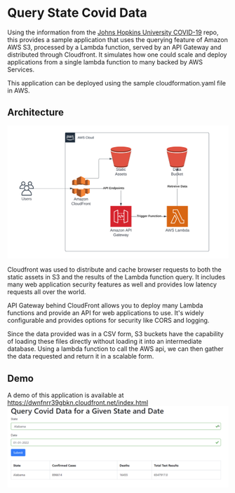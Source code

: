 # Query State Covid Data

Using the information from the [Johns Hopkins University COVID-19](https://github.com/CSSEGISandData/COVID-19) repo, this provides a sample application that uses the querying feature of Amazon AWS S3, processed by a Lambda function, served by an API Gateway and distributed through Cloudfront. It simulates how one could scale and deploy applications from a single lambda function to many backed by AWS Services.

This application can be deployed using the sample cloudformation.yaml file in AWS.

## Architecture
![Architecture](/images/architecture.png)

Cloudfront was used to distribute and cache browser requests to both the static assets in S3 and the results of the Lambda function query. It includes many web application security features as well and provides low latency requests all over the world.

API Gateway behind CloudFront allows you to deploy many Lambda functions and provide an API for web applications to use. It's widely configurable and provides options for security like CORS and logging.

Since the data provided was in a CSV form, S3 buckets have the capability of loading these files directly without loading it into an intermediate database. Using a lambda function to call the AWS api, we can then gather the data requested and return it in a scalable form.

## Demo
A demo of this application is available at https://dwnfnrr39gbkn.cloudfront.net/index.html
![Demo](/images/demo.png)